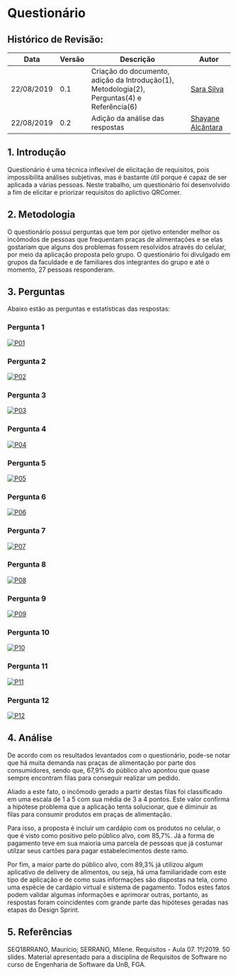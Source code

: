 # Questionário
  
## Histórico de Revisão:

|Data|Versão|Descrição|Autor|
|-|-|-|-|
|22/08/2019|0.1|Criação do documento, adição da Introdução(1), Metodologia(2), Perguntas(4) e Referência(6) | [Sara Silva](https://github.com/silvasara) |
|22/08/2019|0.2|Adição da análise das respostas| [Shayane Alcântara](https://github.com/shayanealcantara)|

## 1. Introdução

Questionário é uma técnica inflexível de elicitação de requisitos, pois impossibilita análises subjetivas, mas é bastante útil porque é capaz de ser aplicada a várias pessoas. Neste trabalho, um questionário foi desenvolvido a fim de elicitar e priorizar requisitos do aplictivo QRComer.

## 2. Metodologia

O questionário possui perguntas que tem por ojetivo entender melhor os incômodos de pessoas que frequentam praças de alimentações e se elas gostariam que alguns dos problemas fossem resolvidos através do celular, por meio da aplicação proposta pelo grupo.
O questionário foi divulgado em grupos da faculdade e de familiares dos integrantes do grupo e até o momento, 27 pessoas responderam.

## 3. Perguntas

Abaixo estão as perguntas e estatísticas das respostas:

### Pergunta 1
[ ![P01](../images/questionario/pergunta1.png) ](../images/questionario/pergunta1.png)

### Pergunta 2
[ ![P02](../images/questionario/pergunta2.png) ](../images/questionario/pergunta2.png)

### Pergunta 3
[ ![P03](../images/questionario/pergunta3.png) ](../images/questionario/pergunta3.png)

### Pergunta 4
[ ![P04](../images/questionario/pergunta4.png) ](../images/questionario/pergunta4.png)

### Pergunta 5
[ ![P05](../images/questionario/pergunta5.png) ](../images/questionario/pergunta5.png)

### Pergunta 6
[ ![P06](../images/questionario/pergunta6.png) ](../images/questionario/pergunta6.png)

### Pergunta 7
[ ![P07](../images/questionario/pergunta7.png) ](../images/questionario/pergunta7.png)

### Pergunta 8
[ ![P08](../images/questionario/pergunta8.png) ](../images/questionario/pergunta8.png)

### Pergunta 9
[ ![P09](../images/questionario/pergunta9.png) ](../images/questionario/pergunta9.png)

### Pergunta 10
[ ![P10](../images/questionario/pergunta10.png) ](../images/questionario/pergunta10.png)

### Pergunta 11
[ ![P11](../images/questionario/pergunta11.png) ](../images/questionario/pergunta11.png)

### Pergunta 12
[ ![P12](../images/questionario/pergunta12.png) ](../images/questionario/pergunta12.png)

## 4. Análise

De acordo com os resultados levantados com o questionário, pode-se notar que há muita demanda nas praças de alimentação por parte dos consumidores, sendo que, 67,9% do público alvo apontou que quase sempre encontram filas para conseguir realizar um pedido.

Aliado a este fato, o incômodo gerado a partir destas filas foi classificado em uma escala de 1 a 5 com sua média de 3 a 4 pontos. Este valor confirma a hipótese problema que a aplicação tenta solucionar, que é diminuir as filas para consumir produtos em praças de alimentação.

Para isso, a proposta é incluir um cardápio com os produtos no celular, o que é visto como positivo pelo público alvo, com 85,7%. Já a forma de pagamento teve em sua maioria uma parcela de pessoas que já costumar utilzar seus cartões para pagar estabelecimentos deste ramo.

Por fim, a maior parte do público alvo, com 89,3% já utilizou algum aplicativo de delivery de alimentos, ou seja, há uma familiaridade com este tipo de aplicação e de como suas informações são dispostas na tela, como uma espécie de cardápio virtual e sistema de pagamento. Todos estes fatos podem validar algumas informações e aprimorar outras, portanto, as respostas foram coincidentes com grande parte das hipóteses geradas nas etapas do Design Sprint.

## 5. Referências

SEQ18RRANO, Maurício; SERRANO, Milene. Requisitos - Aula 07. 1º/2019. 50 slides. Material apresentado para a disciplina de Requisitos de Software no curso de Engenharia de Software da UnB, FGA.
